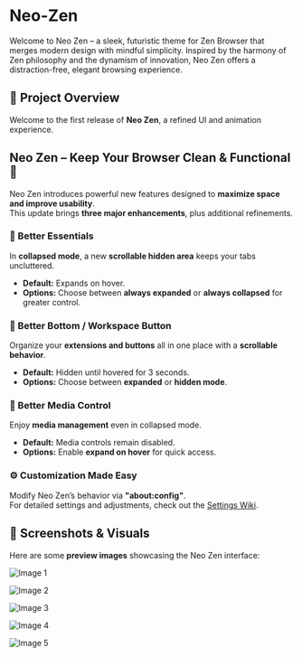 # Neo-Zen
Welcome to Neo Zen – a sleek, futuristic theme for Zen Browser that merges modern design with mindful simplicity. Inspired by the harmony of Zen philosophy and the dynamism of innovation, Neo Zen offers a distraction-free, elegant browsing experience.

## 📌 Project Overview
Welcome to the first release of **Neo Zen**, a refined UI and animation experience.

## Neo Zen – Keep Your Browser Clean & Functional 🚀  

Neo Zen introduces powerful new features designed to **maximize space and improve usability**.  
This update brings **three major enhancements**, plus additional refinements.

### 🔹 Better Essentials  
In **collapsed mode**, a new **scrollable hidden area** keeps your tabs uncluttered.  
- **Default:** Expands on hover.  
- **Options:** Choose between **always expanded** or **always collapsed** for greater control.

### 🔹 Better Bottom / Workspace Button  
Organize your **extensions and buttons** all in one place with a **scrollable behavior**.  
- **Default:** Hidden until hovered for 3 seconds.  
- **Options:** Choose between **expanded** or **hidden mode**.

### 🔹 Better Media Control  
Enjoy **media management** even in collapsed mode.  
- **Default:** Media controls remain disabled.  
- **Options:** Enable **expand on hover** for quick access.

### ⚙️ Customization Made Easy  
Modify Neo Zen’s behavior via **"about:config"**.  
For detailed settings and adjustments, check out the [Settings Wiki](https://github.com/JustVibingWhileCoding/Neo-Zen/wiki/Settings).

## 🌟 Screenshots & Visuals
Here are some **preview images** showcasing the Neo Zen interface:

![Image 1](https://drive.google.com/uc?id=1QcMFWcpneqL5X4HysCSpISftTTeqFpCN)

![Image 2](https://drive.google.com/uc?id=1H3eIVKCHmVhh2SdIJwqNXfEHfoBqnWLG)

![Image 3](https://drive.google.com/uc?id=1Dmw2evcpuMY3ZjximfRixye-Nap7OLqY)

![Image 4](https://drive.google.com/uc?id=16Y1oGMhz6yC3l5J4qsHGqzT0BB-LkEe2)

![Image 5](https://drive.google.com/uc?id=1pzXY7cxpevHxbw46e_2bNa2AIOeapXKW)

  

